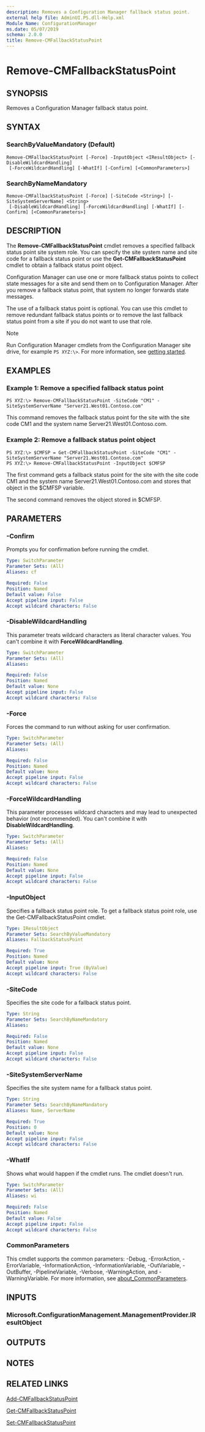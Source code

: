 ```yaml
---
description: Removes a Configuration Manager fallback status point.
external help file: AdminUI.PS.dll-Help.xml
Module Name: ConfigurationManager
ms.date: 05/07/2019
schema: 2.0.0
title: Remove-CMFallbackStatusPoint
---
```


# Remove-CMFallbackStatusPoint

## SYNOPSIS
Removes a Configuration Manager fallback status point.

## SYNTAX

### SearchByValueMandatory (Default)
```
Remove-CMFallbackStatusPoint [-Force] -InputObject <IResultObject> [-DisableWildcardHandling]
 [-ForceWildcardHandling] [-WhatIf] [-Confirm] [<CommonParameters>]
```

### SearchByNameMandatory
```
Remove-CMFallbackStatusPoint [-Force] [-SiteCode <String>] [-SiteSystemServerName] <String>
 [-DisableWildcardHandling] [-ForceWildcardHandling] [-WhatIf] [-Confirm] [<CommonParameters>]
```

## DESCRIPTION
The **Remove-CMFallbackStatusPoint** cmdlet removes a specified fallback status point site system role.
You can specify the site system name and site code for a fallback status point or use the **Get-CMFallbackStatusPoint** cmdlet to obtain a fallback status point object.

Configuration Manager can use one or more fallback status points to collect state messages for a site and send them on to Configuration Manager.
After you remove a fallback status point, that system no longer forwards state messages.

The use of a fallback status point is optional.
You can use this cmdlet to remove redundant fallback status points or to remove the last fallback status point from a site if you do not want to use that role.

> [!NOTE]
> Run Configuration Manager cmdlets from the Configuration Manager site drive, for example `PS XYZ:\>`. For more information, see [getting started](/powershell/sccm/overview).

## EXAMPLES

### Example 1: Remove a specified fallback status point
```
PS XYZ:\> Remove-CMFallbackStatusPoint -SiteCode "CM1" -SiteSystemServerName "Server21.West01.Contoso.com"
```

This command removes the fallback status point for the site with the site code CM1 and the system name Server21.West01.Contoso.com.

### Example 2: Remove a fallback status point object
```
PS XYZ:\> $CMFSP = Get-CMFallbackStatusPoint -SiteCode "CM1" -SiteSystemServerName "Server21.West01.Contoso.com"
PS XYZ:\> Remove-CMFallbackStatusPoint -InputObject $CMFSP
```

The first command gets a fallback status point for the site with the site code CM1 and the system name Server21.West01.Contoso.com and stores that object in the $CMFSP variable.

The second command removes the object stored in $CMFSP.

## PARAMETERS

### -Confirm
Prompts you for confirmation before running the cmdlet.

```yaml
Type: SwitchParameter
Parameter Sets: (All)
Aliases: cf

Required: False
Position: Named
Default value: False
Accept pipeline input: False
Accept wildcard characters: False
```

### -DisableWildcardHandling

This parameter treats wildcard characters as literal character values. You can't combine it with **ForceWildcardHandling**.

```yaml
Type: SwitchParameter
Parameter Sets: (All)
Aliases:

Required: False
Position: Named
Default value: None
Accept pipeline input: False
Accept wildcard characters: False
```

### -Force
Forces the command to run without asking for user confirmation.

```yaml
Type: SwitchParameter
Parameter Sets: (All)
Aliases:

Required: False
Position: Named
Default value: None
Accept pipeline input: False
Accept wildcard characters: False
```

### -ForceWildcardHandling

This parameter processes wildcard characters and may lead to unexpected behavior (not recommended). You can't combine it with **DisableWildcardHandling**.

```yaml
Type: SwitchParameter
Parameter Sets: (All)
Aliases:

Required: False
Position: Named
Default value: None
Accept pipeline input: False
Accept wildcard characters: False
```

### -InputObject
Specifies a fallback status point role.
To get a fallback status point role, use the Get-CMFallbackStatusPoint cmdlet.

```yaml
Type: IResultObject
Parameter Sets: SearchByValueMandatory
Aliases: FallbackStatusPoint

Required: True
Position: Named
Default value: None
Accept pipeline input: True (ByValue)
Accept wildcard characters: False
```

### -SiteCode
Specifies the site code for a fallback status point.

```yaml
Type: String
Parameter Sets: SearchByNameMandatory
Aliases:

Required: False
Position: Named
Default value: None
Accept pipeline input: False
Accept wildcard characters: False
```

### -SiteSystemServerName
Specifies the site system name for a fallback status point.

```yaml
Type: String
Parameter Sets: SearchByNameMandatory
Aliases: Name, ServerName

Required: True
Position: 0
Default value: None
Accept pipeline input: False
Accept wildcard characters: False
```

### -WhatIf

Shows what would happen if the cmdlet runs. The cmdlet doesn't run.

```yaml
Type: SwitchParameter
Parameter Sets: (All)
Aliases: wi

Required: False
Position: Named
Default value: False
Accept pipeline input: False
Accept wildcard characters: False
```

### CommonParameters
This cmdlet supports the common parameters: -Debug, -ErrorAction, -ErrorVariable, -InformationAction, -InformationVariable, -OutVariable, -OutBuffer, -PipelineVariable, -Verbose, -WarningAction, and -WarningVariable. For more information, see [about_CommonParameters](http://go.microsoft.com/fwlink/?LinkID=113216).

## INPUTS

### Microsoft.ConfigurationManagement.ManagementProvider.IResultObject
## OUTPUTS

## NOTES

## RELATED LINKS

[Add-CMFallbackStatusPoint](Add-CMFallbackStatusPoint.md)

[Get-CMFallbackStatusPoint](Get-CMFallbackStatusPoint.md)

[Set-CMFallbackStatusPoint](Set-CMFallbackStatusPoint.md)


